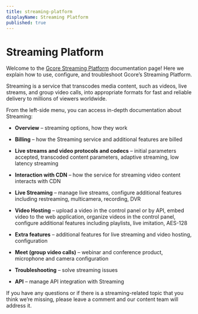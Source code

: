```yaml
---
title: streaming-platform
displayName: Streaming Platform
published: true
---
```

# Streaming Platform

Welcome to the <a href="https://gcore.com/streaming-platform" target="_blank">Gcore Streaming Platform</a> documentation page! Here we explain how to use, configure, and troubleshoot Gcore’s Streaming Platform.

Streaming is a service that transcodes media content, such as videos, live streams, and group video calls, into appropriate formats for fast and reliable delivery to millions of viewers worldwide.

From the left-side menu, you can access in-depth documentation about Streaming:

-   **Overview** – streaming options, how they work

-   **Billing** – how the Streaming service and additional features are billed

-   **Live streams and video protocols and codecs** – initial parameters accepted, transcoded content parameters, adaptive streaming, low latency streaming

-   **Interaction with CDN** – how the service for streaming video content interacts with CDN

-   **Live Streaming** – manage live streams, configure additional features including restreaming, multicamera, recording, DVR

-   **Video Hosting** – upload a video in the control panel or by API, embed video to the web application, organize videos in the control panel, configure additional features including playlists, live imitation, AES-128

-   **Extra features** – additional features for live streaming and video hosting, configuration

-   **Meet (group video calls)** – webinar and conference product, microphone and camera configuration

-   **Troubleshooting** – solve streaming issues

-   **API** – manage API integration with Streaming

If you have any questions or if there is a streaming-related topic that you think we’re missing, please leave a comment and our content team will address it.
